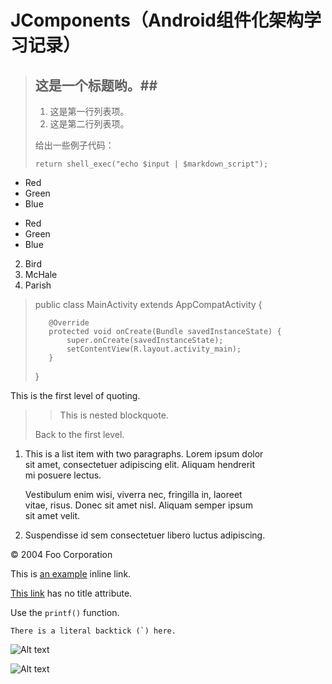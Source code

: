 # **JComponents（Android组件化架构学习记录）**

> ## 这是一个标题哟。##
>
> 1.   这是第一行列表项。
> 2.   这是第二行列表项。
>
> 给出一些例子代码：
>
>     return shell_exec("echo $input | $markdown_script");

*   Red
*   Green
*   Blue

+   Red
+   Green
+   Blue

2.  Bird
2.  McHale
1.  Parish

>    public class MainActivity extends AppCompatActivity {
>
>        @Override
>        protected void onCreate(Bundle savedInstanceState) {
>            super.onCreate(savedInstanceState);
>            setContentView(R.layout.activity_main);
>        }
>    }


 This is the first level of quoting.
>
> > This is nested blockquote.
>
> Back to the first level.


1.  This is a list item with two paragraphs. Lorem ipsum dolor  <br/>
    sit amet, consectetuer adipiscing elit. Aliquam hendrerit  <br/>
    mi posuere lectus.

    Vestibulum enim wisi, viverra nec, fringilla in, laoreet  <br/>
    vitae, risus. Donec sit amet nisl. Aliquam semper ipsum  <br/>
    sit amet velit.

2.  Suspendisse id sem consectetuer libero luctus adipiscing.


<div class="footer">
  &copy; 2004 Foo Corporation
</div>

This is [an example](http://example.com/ "Title") inline link.

[This link](http://example.net/) has no title attribute.

Use the `printf()` function.

``There is a literal backtick (`) here.``



![Alt text](/tree/master/app/src/main/res/mipmap-hdpi/ic_launcher.png)

![Alt text](/tree/master/app/src/main/res/mipmap-hdpi/ic_launcher.png "Optional title")







